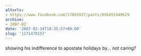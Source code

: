 ```yaml
---
alturls:
- https://www.facebook.com/17803937/posts/856455349629
archive:
- 2007-02
date: '2007-02-14T18:35:57+00:00'
slug: '1171478157'
---
```


showing his indifference to apostate holidays by... not caring?

